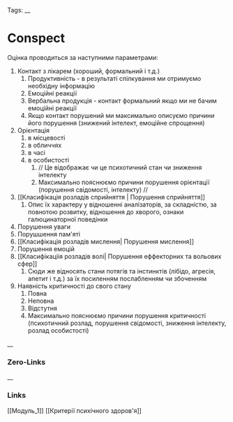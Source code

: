 Tags: 
__
# Conspect

Оцінка проводиться за наступними параметрами:

1. Контакт з лікарем (хороший, формальний і т.д.)
	1. Продуктивність - в результаті спілкування ми отримуємо необхідну інформацію
	2. Емоційні реакції 
	3. Вербальна продукція - контакт формальний якщо ми не бачим емоційні реакції
	4. Якщо контакт порушений ми максимально описуємо причини його порушення (знижений інтелект, емоційне спрощення)
2. Орієнтація 
	1. в місцевості
	2.  в обличчях
	3.  в часі
	4.  в особистості
		1.  //  Це відображає чи це психотичний стан чи зниження інтелекту
		2. Максимально пояснюємо причини порушення орієнтації (порушення свідомості, інтелекту)  //
3. [[Класифікація розладів сприйняття | Порушення сприйняття]]
	1.  Опис їх характеру у відношенні аналізаторів, за складністю, за повнотою розвитку, відношення до хворого, ознаки галюцинаторної поведінки 
4. Порушення уваги
5. Порушшення пам'яті
6. [[Класифікація розладів мислення| Порушення мислення]]
7. Порушення емоцій
8. [[Класифікаціія розладів волі| Порушення еффекторних та вольових сфер]]
	1. Сюди же відносять стани потягів та інстинктів (лібідо, агресія, апетит і т.д.) за їх посиленням послабленням чи збоченням
9. Наявність критичності до свого стану 
	1. Повна
	2. Неповна
	3. Відстутня
	4. Максимально пояснюємо причини порушення критичності (психотичний розлад, порушення свідомості, зниження інтелекту, розлад особистості)

__
### Zero-Links

__
### Links
[[Модуль_1]] [[Критерії психічного здоров'я]]